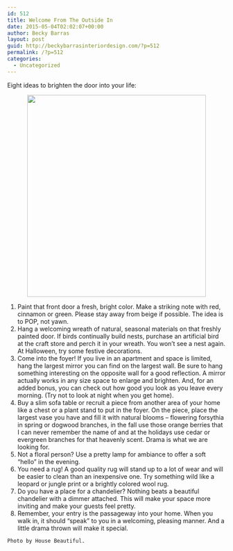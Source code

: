 ```yaml
---
id: 512
title: Welcome From The Outside In
date: 2015-05-04T02:02:07+00:00
author: Becky Barras
layout: post
guid: http://beckybarrasinteriordesign.com/?p=512
permalink: /?p=512
categories:
  - Uncategorized
---
```

Eight ideas to brighten the door into your life:

<img style="TEXT-ALIGN: center; MARGIN: 0px auto 10px; WIDTH: 412px; DISPLAY: block; HEIGHT: 465px; CURSOR: hand" id="BLOGGER_PHOTO_ID_5377393852552461858" border="0" alt="" src="http://4.bp.blogspot.com/_GUDhL4UfX4c/SqBXN97CPiI/AAAAAAAAASI/k79Gd_dlZ0Q/s400/red+door+hb.jpg" />

  1. Paint that front door a fresh, bright color. Make a striking note with red, cinnamon or green. Please stay away from beige if possible. The idea is to POP, not yawn. 
  2. Hang a welcoming wreath of natural, seasonal materials on that freshly painted door. If birds continually build nests, purchase an artificial bird at the craft store and perch it in your wreath. You won’t see a nest again. At Halloween, try some festive decorations. 
  3. Come into the foyer! If you live in an apartment and space is limited, hang the largest mirror you can find on the largest wall. Be sure to hang something interesting on the opposite wall for a good reflection. A mirror actually works in any size space to enlarge and brighten. And, for an added bonus, you can check out how good you look as you leave every morning. (Try not to look at night when you get home). 
  4. Buy a slim sofa table or recruit a piece from another area of your home like a chest or a plant stand to put in the foyer. On the piece, place the largest vase you have and fill it with natural blooms – flowering forsythia in spring or dogwood branches, in the fall use those orange berries that I can never remember the name of and at the holidays use cedar or evergreen branches for that heavenly scent. Drama is what we are looking for. 
  5. Not a floral person? Use a pretty lamp for ambiance to offer a soft “hello” in the evening. 
  6. You need a rug! A good quality rug will stand up to a lot of wear and will be easier to clean than an inexpensive one. Try something wild like a leopard or jungle print or a brightly colored wool rug. 
  7. Do you have a place for a chandelier? Nothing beats a beautiful chandelier with a dimmer attached. This will make your space more inviting and make your guests feel pretty. 
  8. Remember, your entry is the passageway into your home. When you walk in, it should “speak” to you in a welcoming, pleasing manner. And a little drama thrown will make it special.
  
    Photo by House Beautiful.